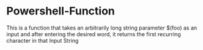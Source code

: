# Powershell-Function

This is a function that takes an arbitrarily long string parameter $(foo) as an input and after entering the desired word, it returns the first recurring character in that Input String
